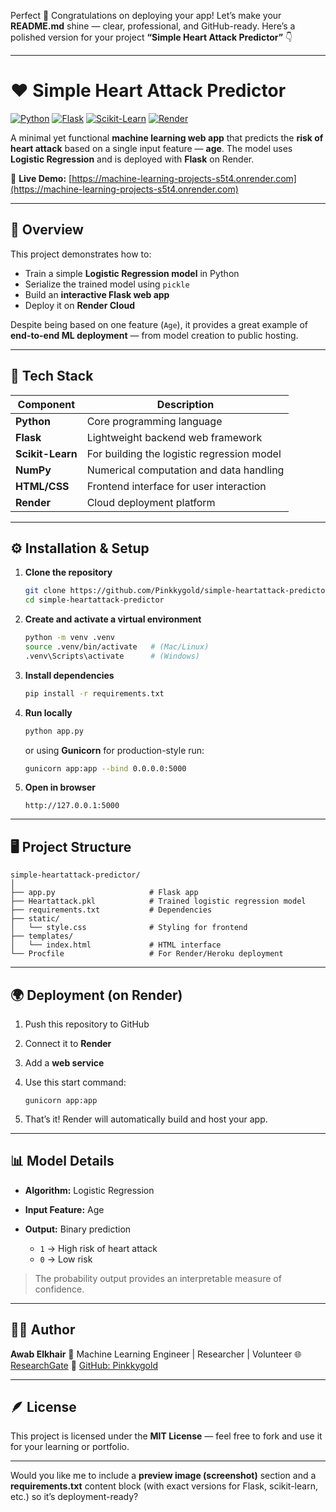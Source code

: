 Perfect 🎉 Congratulations on deploying your app!
Let’s make your **README.md** shine — clear, professional, and GitHub-ready.
Here’s a polished version for your project **“Simple Heart Attack Predictor”** 👇

---

# ❤️ Simple Heart Attack Predictor

[![Python](https://img.shields.io/badge/Python-3.9-blue?logo=python)](https://www.python.org/)
[![Flask](https://img.shields.io/badge/Flask-3.1.2-black?logo=flask)](https://flask.palletsprojects.com/)
[![Scikit-Learn](https://img.shields.io/badge/Scikit--Learn-1.5.0-orange?logo=scikit-learn)](https://scikit-learn.org/)
[![Render](https://img.shields.io/badge/Deployed%20on-Render-46E3B7?logo=render)](https://machine-learning-projects-s5t4.onrender.com)

A minimal yet functional **machine learning web app** that predicts the **risk of heart attack** based on a single input feature — **age**.
The model uses **Logistic Regression** and is deployed with **Flask** on Render.

🔗 **Live Demo:** [https://machine-learning-projects-s5t4.onrender.com](https://machine-learning-projects-s5t4.onrender.com)

---

## 🧠 Overview

This project demonstrates how to:

* Train a simple **Logistic Regression model** in Python
* Serialize the trained model using `pickle`
* Build an **interactive Flask web app**
* Deploy it on **Render Cloud**

Despite being based on one feature (`Age`), it provides a great example of **end-to-end ML deployment** — from model creation to public hosting.

---

## 🧩 Tech Stack

| Component        | Description                                |
| ---------------- | ------------------------------------------ |
| **Python**       | Core programming language                  |
| **Flask**        | Lightweight backend web framework          |
| **Scikit-Learn** | For building the logistic regression model |
| **NumPy**        | Numerical computation and data handling    |
| **HTML/CSS**     | Frontend interface for user interaction    |
| **Render**       | Cloud deployment platform                  |

---

## ⚙️ Installation & Setup

1. **Clone the repository**

   ```bash
   git clone https://github.com/Pinkkygold/simple-heartattack-predictor.git
   cd simple-heartattack-predictor
   ```

2. **Create and activate a virtual environment**

   ```bash
   python -m venv .venv
   source .venv/bin/activate   # (Mac/Linux)
   .venv\Scripts\activate      # (Windows)
   ```

3. **Install dependencies**

   ```bash
   pip install -r requirements.txt
   ```

4. **Run locally**

   ```bash
   python app.py
   ```

   or using **Gunicorn** for production-style run:

   ```bash
   gunicorn app:app --bind 0.0.0.0:5000
   ```

5. **Open in browser**

   ```
   http://127.0.0.1:5000
   ```

---

## 🖥️ Project Structure

```
simple-heartattack-predictor/
│
├── app.py                     # Flask app
├── Heartattack.pkl            # Trained logistic regression model
├── requirements.txt           # Dependencies
├── static/
│   └── style.css              # Styling for frontend
├── templates/
│   └── index.html             # HTML interface
└── Procfile                   # For Render/Heroku deployment
```

---

## 🌍 Deployment (on Render)

1. Push this repository to GitHub
2. Connect it to **Render**
3. Add a **web service**
4. Use this start command:

   ```
   gunicorn app:app
   ```
5. That’s it! Render will automatically build and host your app.

---

## 📊 Model Details

* **Algorithm:** Logistic Regression
* **Input Feature:** Age
* **Output:** Binary prediction

  * `1` → High risk of heart attack
  * `0` → Low risk

> The probability output provides an interpretable measure of confidence.

---

## 🧑‍💻 Author

**Awab Elkhair**
📍 Machine Learning Engineer | Researcher | Volunteer
🌐 [ResearchGate](https://www.researchgate.net/profile/Awab-Abdalla)
💼 [GitHub: Pinkkygold](https://github.com/Pinkkygold)

---

## 🪶 License

This project is licensed under the **MIT License** — feel free to fork and use it for your learning or portfolio.

---

Would you like me to include a **preview image (screenshot)** section and a **requirements.txt** content block (with exact versions for Flask, scikit-learn, etc.) so it’s deployment-ready?
